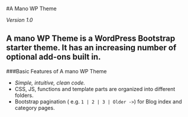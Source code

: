 #A Mano WP Theme

*Version 1.0*

**A mano WP Theme is a WordPress Bootstrap starter theme. It has an increasing number of optional add-ons built in.**
-----

###Basic Features of A mano WP Theme

* *Simple, intuitive, clean code.*
* CSS, JS, functions and template parts are organized into different folders.
* Bootstrap pagination ( e.g. `1 | 2 | 3 | Older ->`) for Blog index and category pages.
